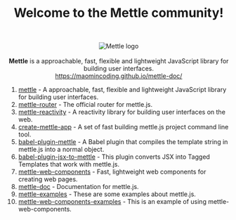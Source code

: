 <h1 align="center">Welcome to the <span>Mettle</span> community!</h1>
<br/>
<p align="center">
  <img src="https://maomincoding.github.io/mettle-doc/logo.png" alt="Mettle logo">
  <br/><br/>
  <b>Mettle</b> is a approachable, fast, flexible and lightweight JavaScript library for building user interfaces.
  <br/>
  <a href="https://maomincoding.github.io/mettle-doc/">https://maomincoding.github.io/mettle-doc/</a>
</p>

1. [mettle](https://github.com/maomincoding/mettle) - A approachable, fast, flexible and lightweight JavaScript library for building user interfaces.
2. [mettle-router](https://github.com/maomincoding/mettle-router) - The official router for mettle.js.
3. [mettle-reactivity](https://github.com/maomincoding/mettle-reactivity) - A reactivity library for building user interfaces on the web.
4. [create-mettle-app](https://github.com/maomincoding/create-mettle-app) - A set of fast building mettle.js project command line tool.
5. [babel-plugin-mettle](https://github.com/maomincoding/babel-plugin-mettle) - A Babel plugin that compiles the template string in mettle.js into a normal object.
6. [babel-plugin-jsx-to-mettle](https://github.com/maomincoding/babel-plugin-jsx-to-mettle) - This plugin converts JSX into Tagged Templates that work with mettle.js.
7. [mettle-web-components](https://github.com/maomincoding/mettle-web-components) - Fast, lightweight web components for creating web pages.
8. [mettle-doc](https://github.com/maomincoding/mettle-doc) - Documentation for mettle.js.
9. [mettle-examples](https://github.com/maomincoding/mettle-examples) - These are some examples about mettle.js.
10. [mettle-web-components-examples](https://github.com/maomincoding/mettle-web-components-examples) - This is an example of using mettle-web-components.
